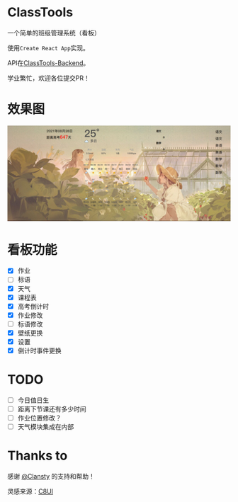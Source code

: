 # ClassTools

一个简单的班级管理系统（看板）

使用`Create React App`实现。

API在[ClassTools-Backend](https://github.com/rain15z3/ClassTools-Backend)。

学业繁忙，欢迎各位提交PR！

# 效果图

![preview](./preview.png)

# 看板功能

- [x] 作业
- [ ] 标语
- [x] 天气
- [x] 课程表
- [x] 高考倒计时
- [x] 作业修改
- [ ] 标语修改
- [x] 壁纸更换
- [x] 设置
- [x] 倒计时事件更换

# TODO

- [ ] 今日值日生
- [ ] 距离下节课还有多少时间
- [ ] 作业位置修改？
- [ ] 天气模块集成在内部

# Thanks to

感谢 [@Clansty](https://github.com/Clansty) 的支持和帮助！

灵感来源：[C8UI](https://github.com/Clansty/C8UI)
